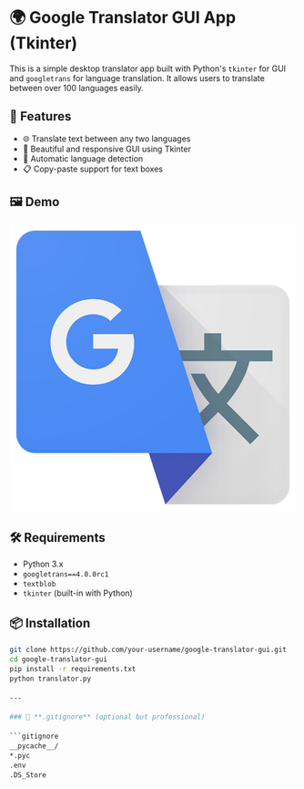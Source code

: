 # 🌍 Google Translator GUI App (Tkinter)

This is a simple desktop translator app built with Python's `tkinter` for GUI and `googletrans` for language translation. It allows users to translate between over 100 languages easily.

## 🚀 Features

- 🌐 Translate text between any two languages
- 🎨 Beautiful and responsive GUI using Tkinter
- 🔁 Automatic language detection
- 📋 Copy-paste support for text boxes

## 🖼️ Demo

![A 256x256 pixel icon of the Google Translator GUI app featuring a globe and text elements, representing language translation functionality.](google_Icon.png)

## 🛠️ Requirements

- Python 3.x
- `googletrans==4.0.0rc1`
- `textblob`
- `tkinter` (built-in with Python)

## 📦 Installation

```bash
git clone https://github.com/your-username/google-translator-gui.git
cd google-translator-gui
pip install -r requirements.txt
python translator.py

---

### 📄 **.gitignore** (optional but professional)

```gitignore
__pycache__/
*.pyc
.env
.DS_Store
